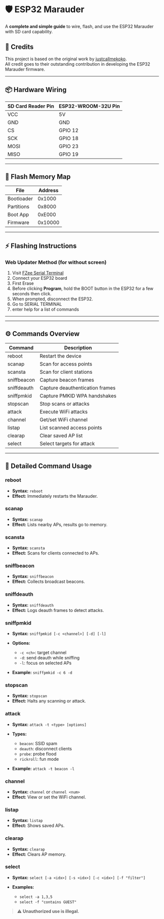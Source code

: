 # 🛡️ ESP32 Marauder

A **complete and simple guide** to wire, flash, and use the ESP32 Marauder with SD card capability.
## 🙏 Credits

This project is based on the original work by [justcallmekoko](https://github.com/justcallmekoko/ESP32Marauder).  
All credit goes to their outstanding contribution in developing the ESP32 Marauder firmware.

---

## 📦 Hardware Wiring

| SD Card Reader Pin | ESP32-WROOM-32U Pin |
| ------------------ | ------------------- |
| VCC                | 5V                  |
| GND                | GND                 |
| CS                 | GPIO 12             |
| SCK                | GPIO 18             |
| MOSI               | GPIO 23             |
| MISO               | GPIO 19             |

---

## 📝 Flash Memory Map

| File       | Address |
| ---------- | ------- |
| Bootloader | 0x1000  |
| Partitions | 0x8000  |
| Boot App   | 0xE000  |
| Firmware   | 0x10000 |

---

## ⚡ Flashing Instructions

### Web Updater Method (for without screen)

1. Visit [FZee Serial Terminal](https://fzeeflasher.github.io/serial_terminal.html)
2. Connect your ESP32 board
3. First Erase
4. Before clicking **Program**, hold the BOOT button in the ESP32 for a few seconds then click.
5. When prompted, disconnect the ESP32.
6. Go to SERIAL TERMINAL
7. enter help for a list of commands
---
---

## ⚙️ Commands Overview

| Command     | Description                     |
| ----------- | ------------------------------- |
| reboot      | Restart the device              |
| scanap      | Scan for access points          |
| scansta     | Scan for client stations        |
| sniffbeacon | Capture beacon frames           |
| sniffdeauth | Capture deauthentication frames |
| sniffpmkid  | Capture PMKID WPA handshakes    |
| stopscan    | Stop scans or attacks           |
| attack      | Execute WiFi attacks            |
| channel     | Get/set WiFi channel            |
| listap      | List scanned access points      |
| clearap     | Clear saved AP list             |
| select      | Select targets for attack       |

---

## 📌 Detailed Command Usage

### reboot

* **Syntax:** `reboot`
* **Effect:** Immediately restarts the Marauder.

### scanap

* **Syntax:** `scanap`
* **Effect:** Lists nearby APs, results go to memory.

### scansta

* **Syntax:** `scansta`
* **Effect:** Scans for clients connected to APs.

### sniffbeacon

* **Syntax:** `sniffbeacon`
* **Effect:** Collects broadcast beacons.

### sniffdeauth

* **Syntax:** `sniffdeauth`
* **Effect:** Logs deauth frames to detect attacks.

### sniffpmkid

* **Syntax:** `sniffpmkid [-c <channel>] [-d] [-l]`
* **Options:**

  * `-c <ch>`: target channel
  * `-d`: send deauth while sniffing
  * `-l`: focus on selected APs
* **Example:** `sniffpmkid -c 6 -d`

### stopscan

* **Syntax:** `stopscan`
* **Effect:** Halts any scanning or attack.

### attack

* **Syntax:** `attack -t <type> [options]`
* **Types:**

  * `beacon`: SSID spam
  * `deauth`: disconnect clients
  * `probe`: probe flood
  * `rickroll`: fun mode
* **Example:** `attack -t beacon -l`

### channel

* **Syntax:** `channel` or `channel <num>`
* **Effect:** View or set the WiFi channel.

### listap

* **Syntax:** `listap`
* **Effect:** Shows saved APs.

### clearap

* **Syntax:** `clearap`
* **Effect:** Clears AP memory.

### select

* **Syntax:** `select [-a <idx>] [-s <idx>] [-c <idx>] [-f "filter"]`
* **Examples:**

  * `select -a 1,3,5`
  * `select -f "contains GUEST"`




> ⚠️ **Unauthorized use is illegal.**
